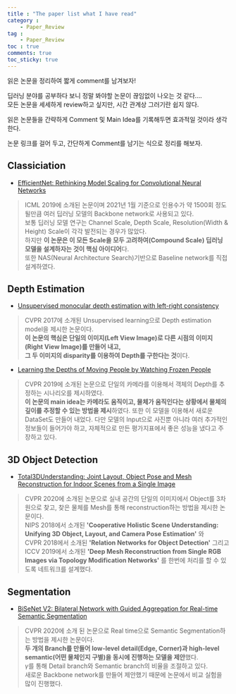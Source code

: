 ```yaml
---
title : "The paper list what I have read"
category :
    - Paper_Review
tag :
    - Paper_Review
toc : true
comments: true
toc_sticky: true
---
```


읽은 논문을 정리하여 짧게 comment를 남겨보자! 

딥러닝 분야를 공부하다 보니 정말 봐야할 논문이 끊임없이 나오는 것 같다....  
모든 논문을 세세하게 review하고 싶지만, 시간 관계상 그러기란 쉽지 않다.  

읽은 논문들을 간략하게 Comment 및 Main Idea를 기록해두면 효과적일 것이라 생각한다.  

논문 링크를 걸어 두고, 간단하게 Comment를 남기는 식으로 정리를 해보자.  

## Classiciation  

- [EfficientNet: Rethinking Model Scaling for Convolutional Neural Networks](https://arxiv.org/abs/1905.11946)  

> ICML 2019에 소개된 논문이며 2021년 1월 기준으로 인용수가 약 1500회 정도 될만큼 여러 딥러닝 모델의 Backbone network로 사용되고 있다.  
보통 딥러닝 모델 연구는 Channel Scale, Depth Scale, Resolution(Width & Height) Scale이 각각 발전되는 경우가 많았다.  
하지만 **이 논문은 이 모든 Scale을 모두 고려하여(Compound Scale) 딥러닝 모델을 설계하자는 것이 핵심 아이디어**다.  
또한 NAS(Neural Architecture Search)기반으로 Baseline network를 직접 설계하였다.



## Depth Estimation  

- [Unsupervised monocular depth estimation with left-right consistency](https://arxiv.org/abs/1609.03677)  
> CVPR 2017에 소개된 Unsupervised learning으로 Depth estimation model을 제시한 논문이다.  
**이 논문의 핵심은 단일의 이미지(Left View Image)로 다른 시점의 이미지(Right View Image)를 만들어 내고,  
그 두 이미지의 disparity를 이용하여 Depth를 구한다는 것**이다.  

- [Learning the Depths of Moving People by Watching Frozen People](https://arxiv.org/abs/1904.11111)  
> CVPR 2019에 소개된 논문으로 단일의 카메라를 이용해서 객체의 Depth를 추정하는 시나리오를 제시하였다.  
    **이 논문의 main idea는 카메라도 움직이고, 물체가 움직인다는 상황에서 물체의 깊이를 추정할 수 있는 방법을 제시**하였다. 또한 이 모델을 이용해서 새로운 DataSet도 만들어 내었다. 다만 모델의 Input으로 사진뿐 아니라 여러 추가적인 정보들이 들어가야 하고, 자체적으로 만든 평가지표에서 좋은 성능을 냈다고 주장하고 있다.  

## 3D Object Detection  

- [Total3DUnderstanding: Joint Layout, Object Pose and Mesh Reconstruction for
Indoor Scenes from a Single Image](https://arxiv.org/abs/2002.12212)  
> CVPR 2020에 소개된 논문으로 실내 공간의 단일의 이미지에서 Object를 3차원으로 찾고, 찾은 물체를 Mesh를 통해 reconstruction하는 방법을 제시한 논문이다.  
NIPS 2018에서 소개된 **'Cooperative Holistic Scene Understanding: Unifying 3D Object, Layout, and Camera Pose Estimation'** 와  
CVPR 2018에서 소개된 **'Relation Networks for Object Detection'** 그리고 ICCV 2019에서 소개된 **'Deep Mesh Reconstruction from Single RGB Images via Topology Modification Networks'** 를 한번에 처리를 할 수 있도록 네트워크를 설계했다.  

## Segmentation  

- [BiSeNet V2: Bilateral Network with Guided Aggregation for Real-time Semantic Segmentation](https://arxiv.org/abs/2004.02147)  
> CVPR 2020에 소개 된 논문으로 Real time으로 Semantic Segmentation하는 방법을 제시한 논문이다.  
**두 개의 Branch를 만들어 low-level detail(Edge, Corner)과 high-level semantic(어떤 물체인지 구별)을 동시에 진행하는 모델을 제안**했다.  
$\gamma$를 통해 Detail branch와 Semantic branch의 비율을 조절하고 있다.  
새로운 Backbone network를 만들어 제안했기 때문에 논문에서 비교 실험을 많이 진행했다.

